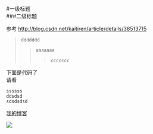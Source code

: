 #一级标题  
###二级标题

参考 http://blog.csdn.net/kaitiren/article/details/38513715

>`ddddddd`
>>`aaaaaaa`
>>>`ccccccc`

下面是代码了<br>
请看

```
ssssss
ddsdsd
sdsdsdsd
```

[我的博客](http://blog.csdn.net/guodongxiaren)

![](https://github.com/guodongxiaren/ImageCache/raw/master/Logo/foryou.gif)  

